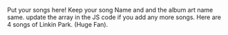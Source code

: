Put your songs here!
Keep your song Name and and the album art name same.
update the array in the JS code if you add any more songs.
Here are 4 songs of Linkin Park. (Huge Fan).
